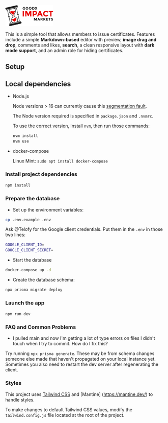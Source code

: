 <img src="public/images/logo-light.svg" width="150" />

This is a simple tool that allows members to issue certificates. Features include a simple **Markdown-based** editor with preview, **image drag and drop**, comments and likes, **search**, a clean responsive layout with **dark mode support**, and an admin role for hiding certificates.

## Setup

## Local dependencies

- Node.js

  Node versions > 16 can currently cause this [segmentation fault](https://github.com/prisma/prisma/issues/10649).

  The Node version required is specified in `package.json` and `.nvmrc`.

  To use the correct version, install `nvm`, then run those commands:

  ```sh
  nvm install
  nvm use
  ```

- docker-compose

  Linux Mint: `sudo apt install docker-compose`

### Install project dependencies

```bash
npm install
```

### Prepare the database

- Set up the environment variables:

```bash
cp .env.example .env
```

Ask @Telofy for the Google client credentials. Put them in the `.env` in those two lines:

```bash
GOOGLE_CLIENT_ID=
GOOGLE_CLIENT_SECRET=
```

- Start the database

```bash
docker-compose up -d
```

- Create the database schema:

```bash
npx prisma migrate deploy
```

### Launch the app

```bash
npm run dev
```

### FAQ and Common Problems

- I pulled main and now I'm getting a lot of type errors on files I didn't touch when I try to commit. How do I fix this?

Try running `npx prisma generate`. These may be from schema changes someone else made that haven't propagated on your local instance yet. Sometimes you also need to restart the dev server after regenerating the client.

### Styles

This project uses [Tailwind CSS](https://tailwindcss.com/docs) and [Mantine] (https://mantine.dev/) to handle styles.

To make changes to default Tailwind CSS values, modify the `tailwind.config.js` file located at the root of the project.
